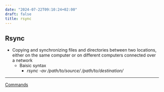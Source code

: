 ```yaml
---
date: "2024-07-22T09:10:24+02:00"
draft: false
title: rsync
---
```


## Rsync

-   Copying and synchronizing files and directories between two
    locations, either on the same computer or on different computers
    connected over a network
    -   Baisic syntax
        -   *rsync -av /path/to/source/ /path/to/destination/*

------------------------------------------------------------------------

[Commands](//posts/Linux/commands/bash_MAIN)
